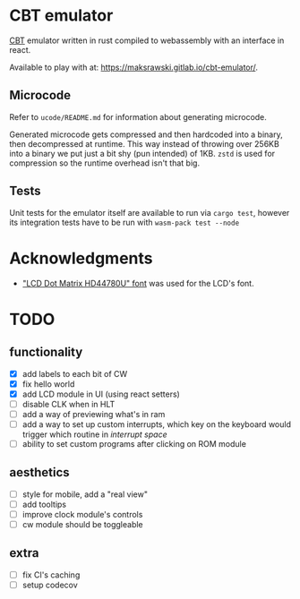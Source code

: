 # CBT emulator

[CBT](https://gitlab.com/MaksRawski/cbt/) emulator written in rust compiled to webassembly with an interface in react.

Available to play with at: https://maksrawski.gitlab.io/cbt-emulator/.

## Microcode
Refer to `ucode/README.md` for information about generating microcode.

Generated microcode gets compressed and then hardcoded into a binary, then decompressed at runtime.
This way instead of throwing over 256KB into a binary we put just a bit shy (pun intended) of 1KB.
`zstd` is used for compression so the runtime overhead isn't that big.

## Tests
Unit tests for the emulator itself are available to run via `cargo test`, 
however its integration tests have to be run with `wasm-pack test --node`

# Acknowledgments 
- ["LCD Dot Matrix HD44780U" font](https://fontstruct.com/fontstructions/show/476121/lcd_dot_matrix_hd44780u)
was used for the LCD's font.

# TODO

## functionality
- [x] add labels to each bit of CW
- [X] fix hello world
- [X] add LCD module in UI (using react setters)
- [ ] disable CLK when in HLT
- [ ] add a way of previewing what's in ram
- [ ] add a way to set up custom interrupts, which key on the keyboard would trigger which routine in _interrupt space_
- [ ] ability to set custom programs after clicking on ROM module

## aesthetics
- [ ] style for mobile, add a "real view"
- [ ] add tooltips
- [ ] improve clock module's controls
- [ ] cw module should be toggleable

## extra
- [ ] fix CI's caching
- [ ] setup codecov

